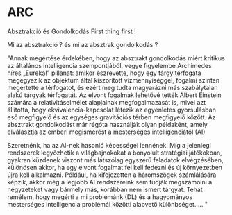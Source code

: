 # ARC
Absztrakció és Gondolkodás
First thing first ! 

Mi az absztrakció ? és mi az absztrak gondolkodás ?

"Annak megértése érdekében, hogy az absztrakt gondolkodás miért kritikus az általános intelligencia szempontjából, vegye figyelembe Archimedes híres „Eureka!” pillanat: amikor észrevette, hogy egy tárgy térfogata megegyezik az objektum által kiszorított vízmennyiséggel, fogalmi szinten megértette a térfogatot, és ezért meg tudta magyarázni más szabálytalan alakú tárgyak térfogatát. Az elvont fogalmak lehetővé tették Albert Einstein számára a relativitáselmélet alapjainak megfogalmazását is, mivel azt állította, hogy ekvivalencia-kapcsolat létezik az egyenletes gyorsulásban eső megfigyelő és az egységes gravitációs térben megfigyelő között. Az absztrakt gondolkodást már régóta használják olyan példaként, amely elválasztja az emberi megismerést a mesterséges intelligenciától (AI)

Szeretnénk, ha az AI-nek hasonló képességei lennének. Míg a jelenlegi rendszerek legyőzhetik a világbajnokokat a bonyolult stratégiai játékokban, gyakran küzdenek viszont más látszólag egyszerű feladatok elvégzésében, különösen akkor, ha egy elvont fogalmat fel kell fedezni és új környezetben újra kell alkalmazni. Például, ha kifejezetten a háromszögek számlálására képzik, akkor még a legjobb AI rendszereink sem tudják megszámolni a négyzeteket vagy bármely más, korábban nem ismert tárgyat. Tehát remélem, hogy megérti a mi problémánk (DL) és a hagyományos mesterséges intelligencia problémái közötti alapvető különbséget..... "
